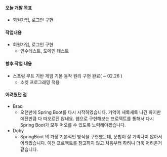 #### 오늘 개발 목표

- 회원가입, 로그인 구현



#### 작업내용

- 회원가입, 로그인 구현
  - 인수테스트, 도메인 테스트



#### 향후 작업 내용

- 스프링 부트 기반 게임 기본 동작 원리 구현 완료( ~ 02.26 )
  - 소켓 프로그래밍 적용 



#### 어려웠던 점

- Brad
  - 오랜만에 Spring Boot를 다시 시작하였습니다. 기억이 새록새록 나긴 하지만 예전만큼 다 떠오르진 않네요. 웹으로 구현해보는 프로젝트를 통해서 다시 Spring Boot가 모두 떠오를 수 있도록 노력해야겠습니다.
- Doby
  - SpringBoot 의 가장 기본적인 방식을 구현했는데, 문법이 잘 기억나지 않아서 어려웠습니다. 
    이전 프로젝트를 참고하지 않고 처음부터 하려니 더욱 어려운거 같습니다.